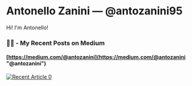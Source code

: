 # Antonello Zanini — @antozanini95
Hi! I'm Antonello!

### ✍🏻 - My Recent Posts on Medium
#### [https://medium.com/@antozanini](https://medium.com/@antozanini "@antozanini") 
<a target="_blank" href="https://github-readme-medium-recent-article.vercel.app/medium/@imantumorang/0"><img src="https://github-readme-medium-recent-article.vercel.app/medium/@antozanini/0" alt="Recent Article 0"> 
